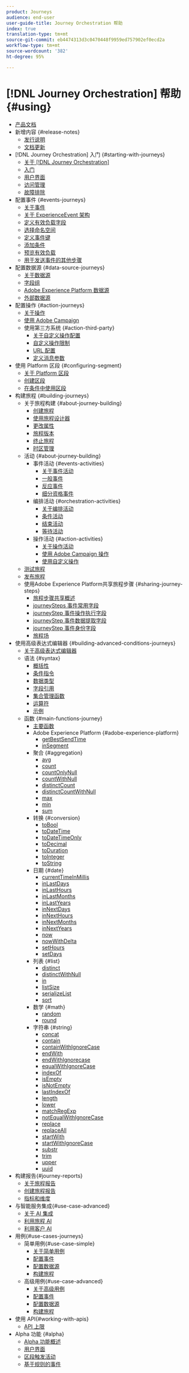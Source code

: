 ```yaml
---
product: Journeys
audience: end-user
user-guide-title: Journey Orchestration 帮助
index: true
translation-type: tm+mt
source-git-commit: eb4474313d3c0470448f9959ed757902ef0ecd2a
workflow-type: tm+mt
source-wordcount: '382'
ht-degree: 95%

---
```



# [!DNL Journey Orchestration] 帮助 {#using}

+ [产品文档](journey-orchestration-home.md)
+ 新增内容 {#release-notes}
   + [发行说明](using/release-notes/release-notes.md)
   + [文档更新](using/release-notes/documentation-updates.md)
+ [!DNL Journey Orchestration] 入门 {#starting-with-journeys}
   + [关于 [!DNL Journey Orchestration]](using/about/about-journey-orchestration.md)
   + [入门](using/about/get-started.md)
   + [用户界面](using/about/user-interface.md)
   + [访问管理](using/about/access-management.md)
   + [故障排除](using/about/troubleshooting.md)
+ 配置事件 {#events-journeys}
   + [关于事件](using/event/about-events.md)
   + [关于 ExperienceEvent 架构](using/event/experience-event-schema.md)
   + [定义有效负载字段](using/event/defining-the-payload-fields.md)
   + [选择命名空间](using/event/selecting-the-namespace.md)
   + [定义事件键](using/event/defining-the-event-key.md)
   + [添加条件](using/event/adding-a-condition.md)
   + [预览有效负载](using/event/previewing-the-payload.md)
   + [用于发送事件的其他步骤](using/event/additional-steps-to-send-events-to-journey-orchestration.md)
+ 配置数据源 {#data-source-journeys}
   + [关于数据源](using/datasource/about-data-sources.md)
   + [字段组](using/datasource/field-groups.md)
   + [Adobe Experience Platform 数据源](using/datasource/adobe-experience-platform-data-source.md)
   + [外部数据源](using/datasource/external-data-sources.md)
+ 配置操作 {#action-journeys}
   + [关于操作](using/action/action.md)
   + [使用 Adobe Campaign](using/action/working-with-adobe-campaign.md)
   + 使用第三方系统 {#action-third-party}
      + [关于自定义操作配置](using/action/about-custom-action-configuration.md)
      + [自定义操作限制](using/action/custom-action-limitations.md)
      + [URL 配置](using/action/url-configuration.md)
      + [定义消息参数](using/action/defining-the-message-parameters.md)
+ 使用 Platform 区段 {#configuring-segment}
   + [关于 Platform 区段](using/segment/about-segments.md)
   + [创建区段](using/segment/creating-a-segment.md)
   + [在条件中使用区段](using/segment/using-a-segment.md)
+ 构建旅程 {#building-journeys}
   + 关于旅程构建 {#about-journey-building}
      + [创建旅程](using/building-journeys/journey.md)
      + [使用旅程设计器](using/building-journeys/using-the-journey-designer.md)
      + [更改属性](using/building-journeys/changing-properties.md)
      + [旅程版本](using/building-journeys/journey-versions.md)
      + [终止旅程](using/building-journeys/terminating-a-journey.md)
      + [时区管理](using/building-journeys/timezone-management.md)
   + 活动 {#about-journey-building}
      + 事件活动 {#events-activities}
         + [关于事件活动](using/building-journeys/event-activities.md)
         + [一般事件](using/building-journeys/general-events.md)
         + [反应事件](using/building-journeys/reaction-events.md)
         + [细分资格事件](using/building-journeys/segment-qualification-events.md)
      + 编排活动 {#orchestration-activities}
         + [关于编排活动](using/building-journeys/about-orchestration-activities.md)
         + [条件活动](using/building-journeys/condition-activity.md)
         + [结束活动](using/building-journeys/end-activity.md)
         + [等待活动](using/building-journeys/wait-activity.md)
      + 操作活动 {#action-activities}
         + [关于操作活动](using/building-journeys/about-action-activities.md)
         + [使用 Adobe Campaign 操作](using/building-journeys/using-adobe-campaign-actions.md)
         + [使用自定义操作](using/building-journeys/using-custom-actions.md)
   + [测试旅程](using/building-journeys/testing-the-journey.md)
   + [发布旅程](using/building-journeys/publishing-the-journey.md)
   + 使用Adobe Experience Platform共享旅程步骤 {#sharing-journey-steps}
      + [旅程步骤共享概述](using/building-journeys/sharing-overview.md)
      + [journeySteps 事件常用字段](using/building-journeys/sharing-common-fields.md)
      + [journeyStep 事件操作执行字段](using/building-journeys/sharing-execution-fields.md)
      + [journeyStep 事件数据提取字段](using/building-journeys/sharing-fetch-fields.md)
      + [journeyStep 事件身份字段](using/building-journeys/sharing-identity-fields.md)
      + [旅程场](using/building-journeys/sharing-journey-fields.md)
+ 使用高级表达式编辑器 {#building-advanced-conditions-journeys}
   + [关于高级表达式编辑器](using/expression/expressionadvanced.md)
   + 语法 {#syntax}
      + [概括性](using/expression/generalities.md)
      + [条件指令](using/expression/conditional-instruction.md)
      + [数据类型](using/expression/data-types.md)
      + [字段引用](using/expression/field-references.md)
      + [集合管理函数](using/expression/collection-management-functions.md)
      + [运算符](using/expression/operators.md)
      + [示例](using/expression/advanced-editor-use-cases.md)
   + 函数 {#main-functions-journey}
      + [主要函数](using/expression/functions.md)
      + Adobe Experience Platform {#adobe-experience-platform}
         + [getBestSendTime](using/functions/functiongetbestsendtime.md)
         + [inSegment](using/functions/functioninsegment.md)
      + 聚合 {#aggregation}
         + [avg](using/functions/functionavg.md)
         + [count](using/functions/functioncount.md)
         + [countOnlyNull](using/functions/functioncountonlynull.md)
         + [countWithNull](using/functions/functioncountwithnull.md)
         + [distinctCount](using/functions/functiondistinctcount.md)
         + [distinctCountWithNull](using/functions/functiondistinctcountwithnull.md)
         + [max](using/functions/functionmax.md)
         + [min](using/functions/functionmin.md)
         + [sum](using/functions/functionsum.md)
      + 转换 {#conversion}
         + [toBool](using/functions/functiontobool.md)
         + [toDateTime](using/functions/functiontodatetime.md)
         + [toDateTimeOnly](using/functions/functiontodatetimeonly.md)
         + [toDecimal](using/functions/functiontodecimal.md)
         + [toDuration](using/functions/functiontoduration.md)
         + [toInteger](using/functions/functiontointeger.md)
         + [toString](using/functions/functiontostring.md)
      + 日期 {#date}
         + [currentTime&#x200B;InMillis](using/functions/functioncurrenttimeinmillis.md)
         + [inLastDays](using/functions/functioninlastdays.md)
         + [inLastHours](using/functions/functioninlasthours.md)
         + [inLastMonths](using/functions/functioninlastmonths.md)
         + [inLastYears](using/functions/functioninlastyears.md)
         + [inNextDays](using/functions/functioninnextdays.md)
         + [inNextHours](using/functions/functioninnexthours.md)
         + [inNextMonths](using/functions/functioninnextmonths.md)
         + [inNextYears](using/functions/functioninnextyears.md)
         + [now](using/functions/functionnow.md)
         + [nowWithDelta](using/functions/functionnowwithdelta.md)
         + [setHours](using/functions/functionsethours.md)
         + [setDays](using/functions/functionsetdays.md)
      + 列表 {#list}
         + [distinct](using/functions/functiondistinct.md)
         + [distinctWithNull](using/functions/functiondistinctwithnull.md)
         + [in](using/functions/functionin.md)
         + [listSize](using/functions/functionlistsize.md)
         + [serializeList](using/functions/functionserializelist.md)
         + [sort](using/functions/functionsort.md)
      + 数学 {#math}
         + [random](using/functions/functionrandom.md)
         + [round](using/functions/functionround.md)
      + 字符串 {#string}
         + [concat](using/functions/functionconcat.md)
         + [contain](using/functions/functioncontain.md)
         + [containWithIgnoreCase](using/functions/functioncontainwithignorecase.md)
         + [endWith](using/functions/functionendwith.md)
         + [endWithIgnorecase](using/functions/functionendwithignorecase.md)
         + [equalWithIgnoreCase](using/functions/functionequalignorecase.md)
         + [indexOf](using/functions/functionindexof.md)
         + [isEmpty](using/functions/functionisempty.md)
         + [isNotEmpty](using/functions/functionisnotempty.md)
         + [lastIndexOf](using/functions/functionlastindexof.md)
         + [length](using/functions/functionlength.md)
         + [lower](using/functions/functionlower.md)
         + [matchRegExp](using/functions/functionmatchregexp.md)
         + [notEqualWithIgnoreCase](using/functions/functionnotequalignorecase.md)
         + [replace](using/functions/functionreplace.md)
         + [replaceAll](using/functions/functionreplaceall.md)
         + [startWith](using/functions/functionstartwith.md)
         + [startWithIgnoreCase](using/functions/functionstartwithignorecase.md)
         + [substr](using/functions/functionsubstr.md)
         + [trim](using/functions/functiontrim.md)
         + [upper](using/functions/functionupper.md)
         + [uuid](using/functions/functionuuid.md)
+ 构建报告{#journey-reports}
   + [关于旅程报告](using/reporting/about-journey-reports.md)
   + [创建旅程报告](using/reporting/creating-your-journey-reports.md)
   + [指标和维度](using/reporting/metrics-and-dimensions.md)
+ 与智能服务集成{#use-case-advanced}
   + [关于 AI 集成](using/ai-services/ai-services-overview.md)
   + [利用旅程 AI](using/ai-services/leveraging-fatigue-scores.md)
   + [利用客户 AI](using/ai-services/leveraging-customer-ai.md)
+ 用例{#use-cases-journeys}
   + 简单用例{#use-case-simple}
      + [关于简单用例](using/usecase/about-the-simple-use-case.md)
      + [配置事件](using/usecase/configuring-the-event.md)
      + [配置数据源](using/usecase/configuring-the-data-source.md)
      + [构建旅程](using/usecase/simple-uc-building-the-journey.md)
   + 高级用例{#use-case-advanced}
      + [关于高级用例](using/usecase/about-the-advanced-use-case.md)
      + [配置事件](using/usecase/configuring-the-events.md)
      + [配置数据源](using/usecase/configuring-the-data-sources.md)
      + [构建旅程](using/usecase/building-the-journey.md)
+ 使用 API{#working-with-apis}
   + [API 上限](using/api/capping.md)
+ Alpha 功能 {#alpha}
   + [Alpha 功能概述](using/alpha/alpha-overview.md)
   + [用户界面](using/alpha/alpha-interface.md)
   + [区段触发活动](using/alpha/alpha-segment-trigger.md)
   + [基于规则的事件](using/alpha/alpha-events.md)

